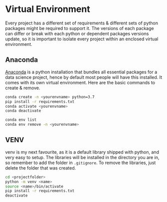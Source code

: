 # Virtual Environment

Every project has a different set of requirements & different sets of python packages might be required to support it. The versions of each package can differ or break with each python or dependent packages versions update, so it is important to isolate every project within an enclosed virtual environment.

## Anaconda

[Anaconda](https://www.anaconda.com) is a python installation that bundles all essential packages for a data science project, hence by default most people will have this installed. It comes with its own virtual environment. Here are the basic commands to create & remove.

```bash
conda create -n <yourenvname> python=3.7
pip install -r requirements.txt
conda activate <yourenvname>
conda deactivate

conda env list
conda env remove -n <yourenvname>
```

## VENV

venv is my next favourite, as it is a default library shipped with python, and very easy to setup. The libraries will be installed in the directory you are in, so remember to add the folder in `.gitignore`. To remove the libraries, just delete the folder that was created.

```bash
cd <projectfolder>
python -m venv <name>
source <name>/bin/activate
pip install -r requirements.txt
deactivate
```